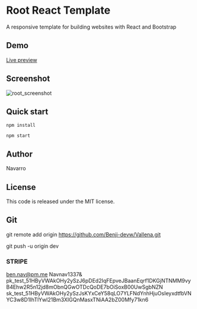 # Root React Template
A responsive template for building websites with React and Bootstrap


## Demo
[Live preview]()

## Screenshot

![root_screenshot]()


## Quick start
```
npm install 

npm start
```

## Author
Navarro

## License
This code is released under the MIT license.

## Git
git remote add origin https://github.com/Benji-devw/Vallena.git

git push -u origin dev

### STRIPE ###
ben.nav@pm.me 		Navnav1337&
pk_test_51HByVWAkOHy2ySzJ6pDEd2IqFEpveJBaanEqrf1DKGjNTNMM9vyB4Ehw2R5n12jd8mObnQGwOTDcQoDE7bOiSoxB00UwSgbNZN
sk_test_51HByVWAkOHy2ySzJsKYxCeY58qLO7YLFNdYnhHjuOsIeyxdtfbVNYC3w8D1IhTlYwl21Bm3XIGQnMasxTNiAA2bZ00Mfy71kn6


